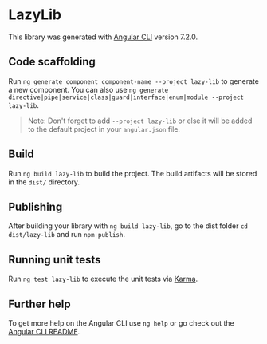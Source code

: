 # LazyLib

This library was generated with [Angular CLI](https://github.com/angular/angular-cli) version 7.2.0.

## Code scaffolding

Run `ng generate component component-name --project lazy-lib` to generate a new component. You can also use `ng generate directive|pipe|service|class|guard|interface|enum|module --project lazy-lib`.
> Note: Don't forget to add `--project lazy-lib` or else it will be added to the default project in your `angular.json` file. 

## Build

Run `ng build lazy-lib` to build the project. The build artifacts will be stored in the `dist/` directory.

## Publishing

After building your library with `ng build lazy-lib`, go to the dist folder `cd dist/lazy-lib` and run `npm publish`.

## Running unit tests

Run `ng test lazy-lib` to execute the unit tests via [Karma](https://karma-runner.github.io).

## Further help

To get more help on the Angular CLI use `ng help` or go check out the [Angular CLI README](https://github.com/angular/angular-cli/blob/master/README.md).
